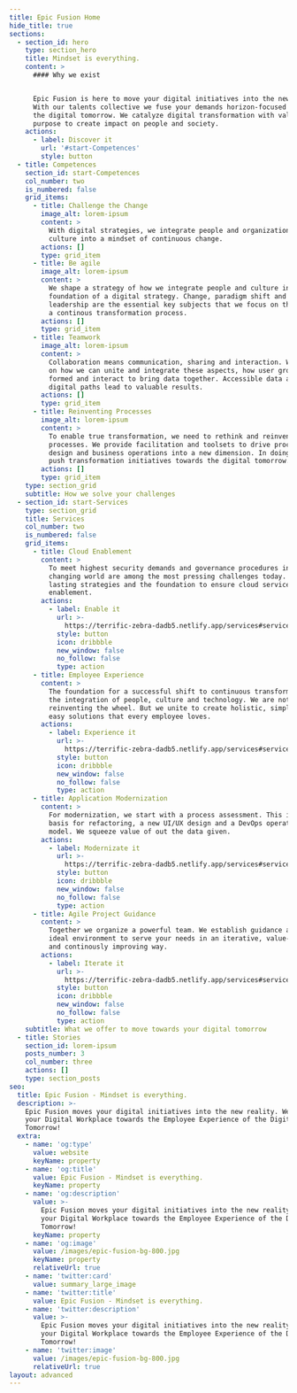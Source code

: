 ```yaml
---
title: Epic Fusion Home
hide_title: true
sections:
  - section_id: hero
    type: section_hero
    title: Mindset is everything.
    content: >
      #### Why we exist


      Epic Fusion is here to move your digital initiatives into the new reality.
      With our talents collective we fuse your demands horizon-focused towards
      the digital tomorrow. We catalyze digital transformation with values and
      purpose to create impact on people and society.
    actions:
      - label: Discover it
        url: '#start-Competences'
        style: button
  - title: Competences
    section_id: start-Competences
    col_number: two
    is_numbered: false
    grid_items:
      - title: Challenge the Change
        image_alt: lorem-ipsum
        content: >
          With digital strategies, we integrate people and organizational
          culture into a mindset of continuous change.
        actions: []
        type: grid_item
      - title: Be agile
        image_alt: lorem-ipsum
        content: >
          We shape a strategy of how we integrate people and culture into the
          foundation of a digital strategy. Change, paradigm shift and
          leadership are the essential key subjects that we focus on throughout
          a continous transformation process.
        actions: []
        type: grid_item
      - title: Teamwork
        image_alt: lorem-ipsum
        content: >
          Collaboration means communication, sharing and interaction. We focus
          on how we can unite and integrate these aspects, how user groups are
          formed and interact to bring data together. Accessible data and short
          digital paths lead to valuable results.
        actions: []
        type: grid_item
      - title: Reinventing Processes
        image_alt: lorem-ipsum
        content: >
          To enable true transformation, we need to rethink and reinvent
          processes. We provide facilitation and toolsets to drive process
          design and business operations into a new dimension. In doing so, we
          push transformation initiatives towards the digital tomorrow.
        actions: []
        type: grid_item
    type: section_grid
    subtitle: How we solve your challenges
  - section_id: start-Services
    type: section_grid
    title: Services
    col_number: two
    is_numbered: false
    grid_items:
      - title: Cloud Enablement
        content: >
          To meet highest security demands and governance procedures in a daily
          changing world are among the most pressing challenges today. We build
          lasting strategies and the foundation to ensure cloud service
          enablement.
        actions:
          - label: Enable it
            url: >-
              https://terrific-zebra-dadb5.netlify.app/services#services-cloud-enablement
            style: button
            icon: dribbble
            new_window: false
            no_follow: false
            type: action
      - title: Employee Experience
        content: >
          The foundation for a successful shift to continuous transformation is
          the integration of people, culture and technology. We are not
          reinventing the wheel. But we unite to create holistic, simple and
          easy solutions that every employee loves.
        actions:
          - label: Experience it
            url: >-
              https://terrific-zebra-dadb5.netlify.app/services#services-employee-experience
            style: button
            icon: dribbble
            new_window: false
            no_follow: false
            type: action
      - title: Application Modernization
        content: >
          For modernization, we start with a process assessment. This is the
          basis for refactoring, a new UI/UX design and a DevOps operating
          model. We squeeze value of out the data given.
        actions:
          - label: Modernizate it
            url: >-
              https://terrific-zebra-dadb5.netlify.app/services#services-application-modernization
            style: button
            icon: dribbble
            new_window: false
            no_follow: false
            type: action
      - title: Agile Project Guidance
        content: >
          Together we organize a powerful team. We establish guidance and the
          ideal environment to serve your needs in an iterative, value-oriented
          and continously improving way.
        actions:
          - label: Iterate it
            url: >-
              https://terrific-zebra-dadb5.netlify.app/services#services-agile-project-guidance
            style: button
            icon: dribbble
            new_window: false
            no_follow: false
            type: action
    subtitle: What we offer to move towards your digital tomorrow
  - title: Stories
    section_id: lorem-ipsum
    posts_number: 3
    col_number: three
    actions: []
    type: section_posts
seo:
  title: Epic Fusion - Mindset is everything.
  description: >-
    Epic Fusion moves your digital initiatives into the new reality. We shape
    your Digital Workplace towards the Employee Experience of the Digital
    Tomorrow!
  extra:
    - name: 'og:type'
      value: website
      keyName: property
    - name: 'og:title'
      value: Epic Fusion - Mindset is everything.
      keyName: property
    - name: 'og:description'
      value: >-
        Epic Fusion moves your digital initiatives into the new reality. Shape
        your Digital Workplace towards the Employee Experience of the Digital
        Tomorrow!
      keyName: property
    - name: 'og:image'
      value: /images/epic-fusion-bg-800.jpg
      keyName: property
      relativeUrl: true
    - name: 'twitter:card'
      value: summary_large_image
    - name: 'twitter:title'
      value: Epic Fusion - Mindset is everything.
    - name: 'twitter:description'
      value: >-
        Epic Fusion moves your digital initiatives into the new reality. Shape
        your Digital Workplace towards the Employee Experience of the Digital
        Tomorrow!
    - name: 'twitter:image'
      value: /images/epic-fusion-bg-800.jpg
      relativeUrl: true
layout: advanced
---
```

